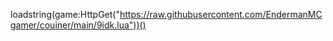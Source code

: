 
loadstring(game:HttpGet("https://raw.githubusercontent.com/EndermanMCgamer/couiner/main/9idk.lua"))()

